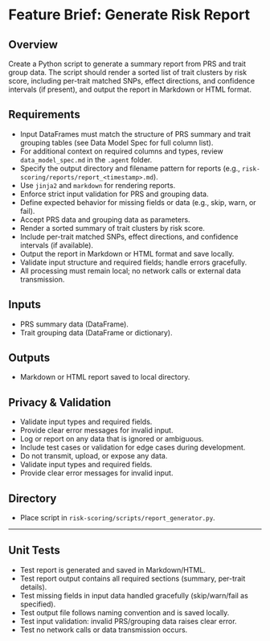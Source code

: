 # Feature Brief: Generate Risk Report

## Overview
Create a Python script to generate a summary report from PRS and trait group data. The script should render a sorted list of trait clusters by risk score, including per-trait matched SNPs, effect directions, and confidence intervals (if present), and output the report in Markdown or HTML format.

## Requirements
- Input DataFrames must match the structure of PRS summary and trait grouping tables (see Data Model Spec for full column list).
- For additional context on required columns and types, review `data_model_spec.md` in the `.agent` folder.
- Specify the output directory and filename pattern for reports (e.g., `risk-scoring/reports/report_<timestamp>.md`).
- Use `jinja2` and `markdown` for rendering reports.
- Enforce strict input validation for PRS and grouping data.
- Define expected behavior for missing fields or data (e.g., skip, warn, or fail).
- Accept PRS data and grouping data as parameters.
- Render a sorted summary of trait clusters by risk score.
- Include per-trait matched SNPs, effect directions, and confidence intervals (if available).
- Output the report in Markdown or HTML format and save locally.
- Validate input structure and required fields; handle errors gracefully.
- All processing must remain local; no network calls or external data transmission.

## Inputs
- PRS summary data (DataFrame).
- Trait grouping data (DataFrame or dictionary).

## Outputs
- Markdown or HTML report saved to local directory.

## Privacy & Validation
- Validate input types and required fields.
- Provide clear error messages for invalid input.
- Log or report on any data that is ignored or ambiguous.
- Include test cases or validation for edge cases during development.
- Do not transmit, upload, or expose any data.
- Validate input types and required fields.
- Provide clear error messages for invalid input.

## Directory
- Place script in `risk-scoring/scripts/report_generator.py`.

---

## Unit Tests
- Test report is generated and saved in Markdown/HTML.
- Test report output contains all required sections (summary, per-trait details).
- Test missing fields in input data handled gracefully (skip/warn/fail as specified).
- Test output file follows naming convention and is saved locally.
- Test input validation: invalid PRS/grouping data raises clear error.
- Test no network calls or data transmission occurs.
